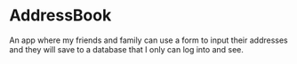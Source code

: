 # AddressBook
An app where my friends and family can use a form to input their addresses and they will save to a database that I only can log into and see. 
